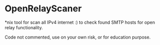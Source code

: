 OpenRelayScaner
===============

*nix tool for scan all IPv4 internet :) to check found SMTP hosts for open relay functionality.

Code not commented, use on your own risk, or for education purpose.